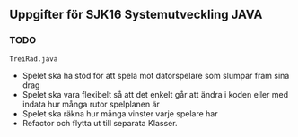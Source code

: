 ## Uppgifter för SJK16 Systemutveckling JAVA

### TODO

`TreiRad.java`

- Spelet ska ha stöd för att spela mot datorspelare som slumpar fram sina drag
- Spelet ska vara flexibelt så att det enkelt går att ändra i koden eller med indata hur många rutor spelplanen är
- Spelet ska räkna hur många vinster varje spelare har
- Refactor och flytta ut till separata Klasser.
